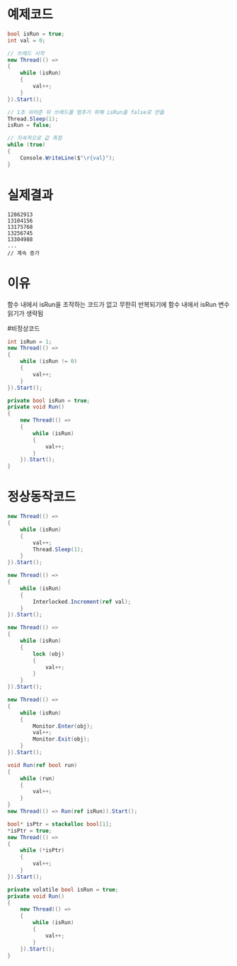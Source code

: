 # 예제코드
```csharp
bool isRun = true;
int val = 0;

// 쓰레드 시작
new Thread(() =>
{
    while (isRun)
    {
        val++;
    }
}).Start();

// 1초 쉬어준 뒤 쓰레드를 멈추기 위해 isRun을 false로 만듦
Thread.Sleep(1);
isRun = false;

// 지속적으로 값 측정
while (true)
{
    Console.WriteLine($"\r{val}");
}
```

# 실제결과
	12862913
	13104156
	13175768
	13256745
	13304988
	...
	// 계속 증가

# 이유
함수 내에서 isRun을 조작하는 코드가 없고 무한히 반복되기에 함수 내에서 isRun 변수 읽기가 생략됨

#비정상코드
```csharp
int isRun = 1;
new Thread(() =>
{
    while (isRun != 0)
    {
        val++;
    }
}).Start();
```
```csharp
private bool isRun = true;
private void Run()
{
    new Thread(() =>
    {
        while (isRun)
        {
            val++;
        }
    }).Start();
}
```


# 정상동작코드
```csharp
new Thread(() =>
{
    while (isRun)
    {
        val++;
        Thread.Sleep(1);
    }
}).Start();
```
```csharp
new Thread(() =>
{
    while (isRun)
    {
        Interlocked.Increment(ref val);
    }
}).Start();
```
```csharp
new Thread(() =>
{
    while (isRun)
    {
        lock (obj)
        {
            val++;
        }
    }
}).Start();
```
```csharp
new Thread(() =>
{
    while (isRun)
    {
        Monitor.Enter(obj);
        val++;
        Monitor.Exit(obj);
    }
}).Start();
```
```csharp
void Run(ref bool run)
{
    while (run)
    {
        val++;
    }
}
new Thread(() => Run(ref isRun)).Start();
```
```csharp
bool* isPtr = stackalloc bool[1];
*isPtr = true;
new Thread(() =>
{
    while (*isPtr)
    {
        val++;
    }
}).Start();
```
```csharp
private volatile bool isRun = true;
private void Run()
{
    new Thread(() =>
    {
        while (isRun)
        {
            val++;
        }
    }).Start();
}
```

